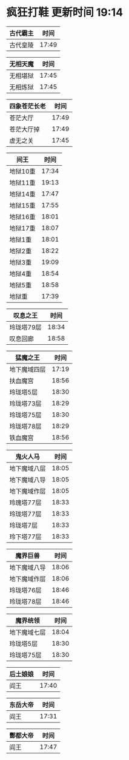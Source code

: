 # 疯狂打鞋 更新时间 19:14

| 古代霸主   | 时间    |
|--------|-------|
| 古代皇陵 | 17:49 |

| 无相天魔   | 时间    |
|--------|-------|
| 无相堪狱 | 17:45 |
| 无相炼狱 | 17:45 |

| 四象苍茫长老   | 时间    |
|--------|-------|
| 苍茫大厅 | 17:49 |
| 苍茫大厅掉 | 17:49 |
| 虚无之关 | 17:45 |

| 间王   | 时间    |
|--------|-------|
| 地狱10重 | 17:34 |
| 地狱11重 | 19:13 |
| 地狱14重 | 17:47 |
| 地狱15重 | 17:55 |
| 地狱16重 | 18:01 |
| 地狱17重 | 18:07 |
| 地狱1重 | 18:01 |
| 地狱2重 | 18:22 |
| 地狱3重 | 19:09 |
| 地狱4重 | 18:54 |
| 地狱5重 | 18:58 |
| 地狱重 | 17:39 |

| 叹息之王   | 时间    |
|--------|-------|
| 玲珑塔79层 | 18:34 |
| 叹息回廊 | 18:58 |

| 猛魔之王   | 时间    |
|--------|-------|
| 地下魔域四层 | 17:19 |
| 扶血魔宫 | 18:56 |
| 玲珑塔5层 | 18:30 |
| 玲珑塔73层 | 18:29 |
| 玲珑塔75层 | 18:30 |
| 玲珑塔78层 | 18:29 |
| 铁血魔宫 | 18:56 |

| 鬼火人马   | 时间    |
|--------|-------|
| 地下魔域八层 | 18:05 |
| 地下魔域八导 | 18:05 |
| 地下魔域作层 | 18:05 |
| 玲瑰塔77层 | 18:33 |
| 玲珑塔77层 | 18:33 |
| 玲珑塔7层 | 18:33 |
| 玲下塔77层 | 18:33 |

| 魔界巨兽   | 时间    |
|--------|-------|
| 地下魔域八导 | 18:06 |
| 地下魔域作层 | 18:06 |
| 玲珑塔76层 | 18:46 |
| 玲珑塔78层 | 18:46 |

| 魔界统领   | 时间    |
|--------|-------|
| 地下魔域七层 | 18:04 |
| 玲珑塔5层 | 18:30 |
| 玲珑塔75层 | 18:30 |

| 后土娘娘   | 时间    |
|--------|-------|
| 阎王 | 17:40 |

| 东岳大帝   | 时间    |
|--------|-------|
| 阎王 | 17:31 |

| 酆都大帝   | 时间    |
|--------|-------|
| 阎王 | 17:47 |